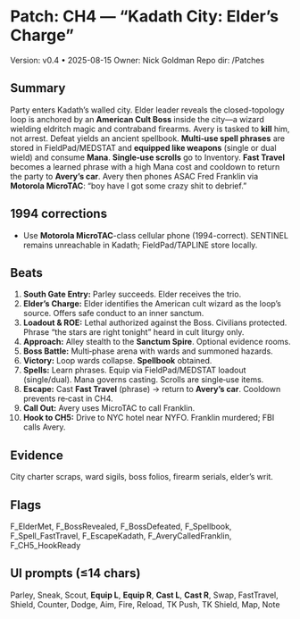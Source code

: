 # Patch: CH4 — “Kadath City: Elder’s Charge”
Version: v0.4 • 2025-08-15
Owner: Nick Goldman
Repo dir: /Patches

## Summary
Party enters Kadath’s walled city. Elder leader reveals the closed-topology loop is anchored by an **American Cult Boss** inside the city—a wizard wielding eldritch magic and contraband firearms. Avery is tasked to **kill** him, not arrest. Defeat yields an ancient spellbook. **Multi‑use spell phrases** are stored in FieldPad/MEDSTAT and **equipped like weapons** (single or dual wield) and consume **Mana**. **Single‑use scrolls** go to Inventory. **Fast Travel** becomes a learned phrase with a high Mana cost and cooldown to return the party to **Avery’s car**. Avery then phones ASAC Fred Franklin via **Motorola MicroTAC**: “boy have I got some crazy shit to debrief.”

## 1994 corrections
- Use **Motorola MicroTAC**-class cellular phone (1994-correct). SENTINEL remains unreachable in Kadath; FieldPad/TAPLINE store locally.

## Beats
1) **South Gate Entry:** Parley succeeds. Elder receives the trio.  
2) **Elder’s Charge:** Elder identifies the American cult wizard as the loop’s source. Offers safe conduct to an inner sanctum.  
3) **Loadout & ROE:** Lethal authorized against the Boss. Civilians protected. Phrase “the stars are right tonight” heard in cult liturgy only.  
4) **Approach:** Alley stealth to the **Sanctum Spire**. Optional evidence rooms.  
5) **Boss Battle:** Multi‑phase arena with wards and summoned hazards.  
6) **Victory:** Loop wards collapse. **Spellbook** obtained.  
7) **Spells:** Learn phrases. Equip via FieldPad/MEDSTAT loadout (single/dual). Mana governs casting. Scrolls are single‑use items.  
8) **Escape:** Cast **Fast Travel** (phrase) → return to **Avery’s car**. Cooldown prevents re‑cast in CH4.  
9) **Call Out:** Avery uses MicroTAC to call Franklin.  
10) **Hook to CH5:** Drive to NYC hotel near NYFO. Franklin murdered; FBI calls Avery.

## Evidence
City charter scraps, ward sigils, boss folios, firearm serials, elder’s writ.

## Flags
F_ElderMet, F_BossRevealed, F_BossDefeated, F_Spellbook, F_Spell_FastTravel, F_EscapeKadath, F_AveryCalledFranklin, F_CH5_HookReady

## UI prompts (≤14 chars)
Parley, Sneak, Scout, **Equip L**, **Equip R**, **Cast L**, **Cast R**, Swap, FastTravel, Shield, Counter, Dodge, Aim, Fire, Reload, TK Push, TK Shield, Map, Note

